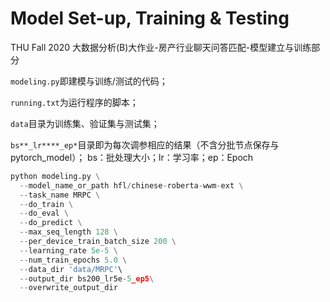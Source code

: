 # Model Set-up, Training & Testing
THU Fall 2020 大数据分析(B)大作业-房产行业聊天问答匹配-模型建立与训练部分

`modeling.py`即建模与训练/测试的代码；

`running.txt`为运行程序的脚本；

`data`目录为训练集、验证集与测试集；

`bs**_lr****_ep*`目录即为每次调参相应的结果（不含分批节点保存与pytorch_model）；
bs：批处理大小；lr：学习率；ep：Epoch

```python
python modeling.py \
  --model_name_or_path hfl/chinese-roberta-wwm-ext \
  --task_name MRPC \
  --do_train \
  --do_eval \
  --do_predict \
  --max_seq_length 128 \
  --per_device_train_batch_size 200 \
  --learning_rate 5e-5 \
  --num_train_epochs 5.0 \
  --data_dir 'data/MRPC'\
  --output_dir bs200_lr5e-5_ep5\
  --overwrite_output_dir
```